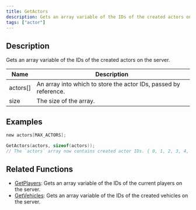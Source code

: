 ```yaml
---
title: GetActors
description: Gets an array variable of the IDs of the created actors on the server.
tags: ["actor"]
---
```


<VersionWarn version='omp v1.1.0.2612' />

## Description

Gets an array variable of the IDs of the created actors on the server.

| Name          | Description                                                        |
| ------------- | ------------------------------------------------------------------ |
| actors[]      | An array into which to store the actor IDs, passed by reference. |
| size          | The size of the array.                                             |

## Examples

```c
new actors[MAX_ACTORS];

GetActors(actors, sizeof(actors));
// The `actors` array now contains created actor IDs. { 0, 1, 2, 3, 4, ... }
```

## Related Functions

- [GetPlayers](GetPlayers): Gets an array variable of the IDs of the current players on the server.
- [GetVehicles](GetVehicles): Gets an array variable of the IDs of the created vehicles on the server.

